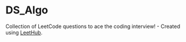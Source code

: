 # DS_Algo
Collection of LeetCode questions to ace the coding interview! - Created using [LeetHub](https://github.com/QasimWani/LeetHub).
